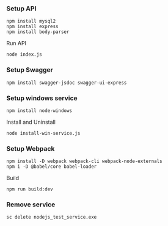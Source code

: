 ### Setup API
```
npm install mysql2
npm install express
npm install body-parser
```
Run API
```
node index.js
```
### Setup Swagger
```
npm install swagger-jsdoc swagger-ui-express
```
### Setup windows service
```
npm install node-windows
```
Install and Uninstall
```
node install-win-service.js
```
### Setup Webpack
```
npm install -D webpack webpack-cli webpack-node-externals
npm i -D @babel/core babel-loader
```
Build
```
npm run build:dev
```
### Remove service
```
sc delete nodejs_test_service.exe
```